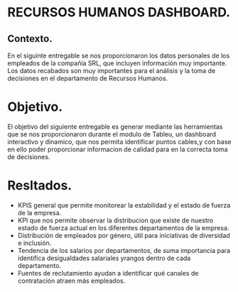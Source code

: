 # RECURSOS HUMANOS DASHBOARD.

## Contexto.
En el siguinte entregable se nos proporcionaron los datos personales de los empleados de la compañía SRL, que incluyen información muy importante. Los datos recabados son muy importantes  para el análisis y la toma de decisiones en el departamento de Recursos Humanos. 

# Objetivo.
El objetivo del siguiente entregable es generar mediante las herramientas que se nos proporcionaron durante el modulo de Tableu, un dashboard interactivo y dinamico, que nos permita identificar puntos cables,y con base en ello poder proporcionar informacion de calidad para en la correcta toma de decisiones.

# Resltados.
- KPIS general que permite monitorear la estabilidad y el estado de fuerza de la empresa.
- KPI que nos permite observar la distribucion que existe de nuestro estado de fuerza actual en los diferentes departamentos de la empresa.
- Distribución de empleados por género, útil para iniciativas de diversidad e inclusión.
- Tendencia de los salarios por departamentos, de suma importancia para identifica desigualdades salariales yrangos dentro de cada departamento.
- Fuentes de reclutamiento ayudan a identificar qué canales de contratación atraen más empleados.

